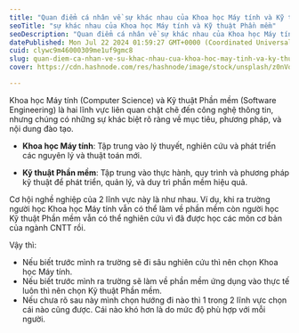 ```yaml
---
title: "Quan điểm cá nhân về sự khác nhau của Khoa học Máy tính và Kỹ thuật Phần mềm dựa trên nội dung đào tạo và cơ hội nghề nghiệp"
seoTitle: "sự khác nhau của Khoa học Máy tính và Kỹ thuật Phần mềm"
seoDescription: "Quan điểm cá nhân về sự khác nhau của Khoa học Máy tính và Kỹ thuật Phần mềm dựa trên nội dung đào tạo và cơ hội nghề nghiệp"
datePublished: Mon Jul 22 2024 01:59:27 GMT+0000 (Coordinated Universal Time)
cuid: clywc9m46000309me1uf9gmc8
slug: quan-diem-ca-nhan-ve-su-khac-nhau-cua-khoa-hoc-may-tinh-va-ky-thuat-phan-mem-dua-tren-noi-dung-dao-tao-va-co-hoi-nghe-nghiep
cover: https://cdn.hashnode.com/res/hashnode/image/stock/unsplash/z0nVqfrOqWA/upload/fa13f1571fd42b63530eac610ed24ff2.jpeg

---
```


Khoa học Máy tính (Computer Science) và Kỹ thuật Phần mềm (Software Engineering) là hai lĩnh vực liên quan chặt chẽ đến công nghệ thông tin, nhưng chúng có những sự khác biệt rõ ràng về mục tiêu, phương pháp, và nội dung đào tạo.

- **Khoa học Máy tính**: Tập trung vào lý thuyết, nghiên cứu và phát triển các nguyên lý và thuật toán mới.

- **Kỹ thuật Phần mềm**: Tập trung vào thực hành, quy trình và phương pháp kỹ thuật để phát triển, quản lý, và duy trì phần mềm hiệu quả.

Cơ hội nghề nghiệp của 2 lĩnh vực này là như nhau. Ví dụ, khi ra trường người học Khoa học Máy tính vẫn có thể làm về phần mềm còn người học Kỹ thuật Phần mềm vẫn có thể nghiên cứu vì đã được học các môn cơ bản của ngành CNTT rồi.

Vậy thì:

- Nếu biết trước mình ra trường sẽ đi sâu nghiên cứu thì nên chọn Khoa học Máy tính.
- Nếu biết trước mình ra trường sẽ làm về phần mềm ứng dụng vào thực tế luôn thì nên chọn Kỹ thuật Phần mềm.
- Nếu chưa rõ sau này mình chọn hướng đi nào thì 1 trong 2 lĩnh vực chọn cái nào cũng được. Cái nào khó hơn là do mức độ phù hợp với mỗi người.